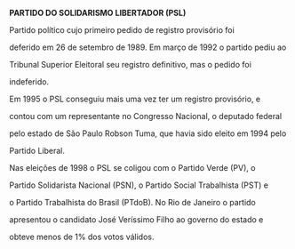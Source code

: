 **PARTIDO DO SOLIDARISMO LIBERTADOR (PSL)**



Partido político cujo primeiro pedido de registro provisório foi

deferido em 26 de setembro de 1989. Em março de 1992 o partido pediu ao

Tribunal Superior Eleitoral seu registro definitivo, mas o pedido foi

indeferido.



Em 1995 o PSL conseguiu mais uma vez ter um registro provisório, e

contou com um representante no Congresso Nacional, o deputado federal

pelo estado de São Paulo Robson Tuma, que havia sido eleito em 1994 pelo

Partido Liberal.



Nas eleições de 1998 o PSL se coligou com o Partido Verde (PV), o

Partido Solidarista Nacional (PSN), o Partido Social Trabalhista (PST) e

o Partido Trabalhista do Brasil (PTdoB). No Rio de Janeiro o partido

apresentou o candidato José Veríssimo Filho ao governo do estado e

obteve menos de 1% dos votos válidos.



